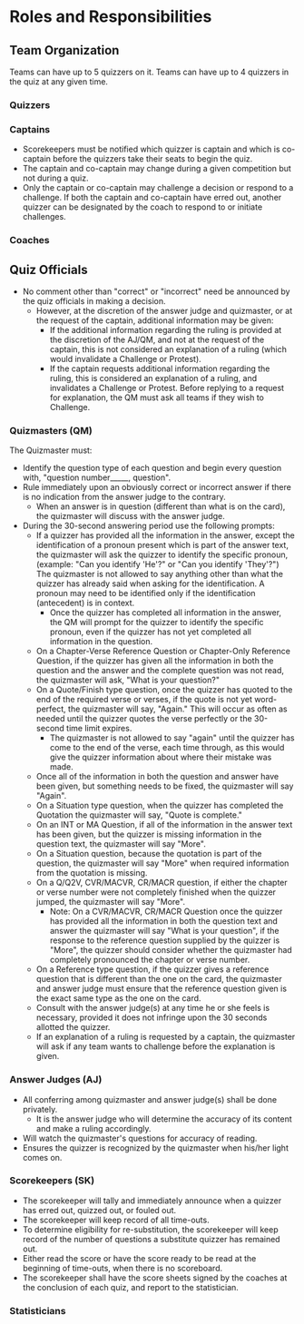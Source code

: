 # Roles and Responsibilities

## Team Organization
Teams can have up to 5 quizzers on it. Teams can have up to 4 quizzers in the quiz at any given time.

### Quizzers

### Captains
- Scorekeepers must be notified which quizzer is captain and which is co-captain before the quizzers take their seats to begin the quiz.
- The captain and co-captain may change during a given competition but not during a quiz.
- Only the captain or co-captain may challenge a decision or respond to a challenge. If both the captain and co-captain have erred out, another quizzer can be designated by the coach to respond to or initiate challenges.

### Coaches

## Quiz Officials
- No comment other than "correct" or "incorrect" need be announced by the quiz officials in making a decision.
    - However, at the discretion of the answer judge and quizmaster, or at the request of the captain, additional information may be given:
        - If the additional information regarding the ruling is provided at the discretion of the AJ/QM, and not at the request of the captain, this is not considered an explanation of a ruling (which would invalidate a Challenge or Protest).
        - If the captain requests additional information regarding the ruling, this is considered an explanation of a ruling, and invalidates a Challenge or Protest. Before replying to a request for explanation, the QM must ask all teams if they wish to Challenge.

### Quizmasters (QM)
The Quizmaster must:
- Identify the question type of each question and begin every question with, "question number_____, question".
- Rule immediately upon an obviously correct or incorrect answer if there is no indication from the answer judge to the contrary.
    - When an answer is in question (different than what is on the card), the quizmaster will discuss with the answer judge.
- During the 30-second answering period use the following prompts:
    - If a quizzer has provided all the information in the answer, except the identification of a pronoun present which is part of the answer text, the quizmaster will ask the quizzer to identify the specific pronoun, (example: "Can you identify 'He'?" or "Can you identify 'They'?") The quizmaster is not allowed to say anything other than what the quizzer has already said when asking for the identification. A pronoun may need to be identified only if the identification (antecedent) is in context.
        - Once the quizzer has completed all information in the answer, the QM will prompt for the quizzer to identify the specific pronoun, even if the quizzer has not yet completed all information in the question.
    - On a Chapter-Verse Reference Question or Chapter-Only Reference Question, if the quizzer has given all the information in both the question and the answer and the complete question was not read, the quizmaster will ask, "What is your question?"
    - On a Quote/Finish type question, once the quizzer has quoted to the end of the required verse or verses, if the quote is not yet word-perfect, the quizmaster will say, "Again." This will occur as often as needed until the quizzer quotes the verse perfectly or the 30-second time limit expires.
        - The quizmaster is not allowed to say "again" until the quizzer has come to the end of the verse, each time through, as this would give the quizzer information about where their mistake was made.
    - Once all of the information in both the question and answer have been given, but something needs to be fixed, the quizmaster will say "Again".
    - On a Situation type question, when the quizzer has completed the Quotation the quizmaster will say, "Quote is complete."
    - On an INT or MA Question, if all of the information in the answer text has been given, but the quizzer is missing information in the question text, the quizmaster will say "More".
    - On a Situation question, because the quotation is part of the question, the quizmaster will say "More" when required information from the quotation is missing.
    - On a Q/Q2V, CVR/MACVR, CR/MACR question, if either the chapter or verse number were not completely finished when the quizzer jumped, the quizmaster will say "More".
        - Note: On a CVR/MACVR, CR/MACR Question once the quizzer has provided all the information in both the question text and answer the quizmaster will say "What is your question", if the response to the reference question supplied by the quizzer is "More", the quizzer should consider whether the quizmaster had completely pronounced the chapter or verse number.
    - On a Reference type question, if the quizzer gives a reference question that is different than the one on the card, the quizmaster and answer judge must ensure that the reference question given is the exact same type as the one on the card.
    - Consult with the answer judge(s) at any time he or she feels is necessary, provided it does not infringe upon the 30 seconds allotted the quizzer.
    - If an explanation of a ruling is requested by a captain, the quizmaster will ask if any team wants to challenge before the explanation is given.

### Answer Judges (AJ)
- All conferring among quizmaster and answer judge(s) shall be done privately.
    - It is the answer judge who will determine the accuracy of its content and make a ruling accordingly.
- Will watch the quizmaster's questions for accuracy of reading.
- Ensures the quizzer is recognized by the quizmaster when his/her light comes on.

### Scorekeepers (SK)
- The scorekeeper will tally and immediately announce when a quizzer has erred out, quizzed out, or fouled out.
- The scorekeeper will keep record of all time-outs.
- To determine eligibility for re-substitution, the scorekeeper will keep record of the number of questions a substitute quizzer has remained out.
- Either read the score or have the score ready to be read at the beginning of time-outs, when there is no scoreboard.
- The scorekeeper shall have the score sheets signed by the coaches at the conclusion of each quiz, and report to the statistician.

### Statisticians
